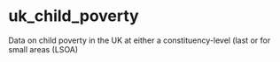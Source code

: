 # uk_child_poverty
Data on child poverty in the UK at either a constituency-level (last or for small areas (LSOA)
